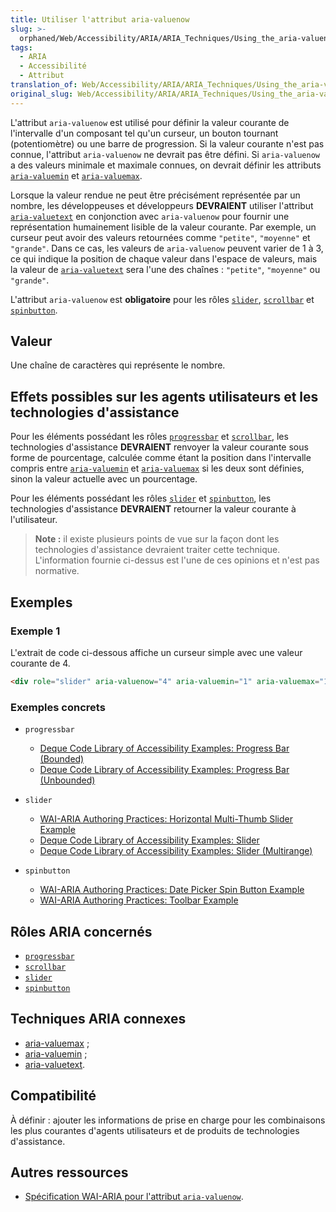 ```yaml
---
title: Utiliser l'attribut aria-valuenow
slug: >-
  orphaned/Web/Accessibility/ARIA/ARIA_Techniques/Using_the_aria-valuenow_attribute
tags:
  - ARIA
  - Accessibilité
  - Attribut
translation_of: Web/Accessibility/ARIA/ARIA_Techniques/Using_the_aria-valuenow_attribute
original_slug: Web/Accessibility/ARIA/ARIA_Techniques/Using_the_aria-valuenow_attribute
---
```

L'attribut `aria-valuenow` est utilisé pour définir la valeur courante de l'intervalle d'un composant tel qu'un curseur, un bouton tournant (potentiomètre) ou une barre de progression. Si la valeur courante n'est pas connue, l'attribut `aria-valuenow` ne devrait pas être défini. Si `aria-valuenow` a des valeurs minimale et maximale connues, on devrait définir les attributs [`aria-valuemin`](/fr/docs/Web/Accessibility/ARIA/ARIA_Techniques/Using_the_aria-valuemin_attribute) et [`aria-valuemax`](/fr/docs/Web/Accessibility/ARIA/ARIA_Techniques/Using_the_aria-valuemax_attribute).

Lorsque la valeur rendue ne peut être précisément représentée par un nombre, les développeuses et développeurs **DEVRAIENT** utiliser l'attribut [`aria-valuetext`](/fr/docs/Web/Accessibility/ARIA/ARIA_Techniques/Using_the_aria-valuetext_attribute) en conjonction avec `aria-valuenow` pour fournir une représentation humainement lisible de la valeur courante. Par exemple, un curseur peut avoir des valeurs retournées comme `"petite"`, `"moyenne"` et `"grande"`. Dans ce cas, les valeurs de `aria-valuenow` peuvent varier de 1 à 3, ce qui indique la position de chaque valeur dans l'espace de valeurs, mais la valeur de [`aria-valuetext`](/fr/docs/Web/Accessibility/ARIA/ARIA_Techniques/Using_the_aria-valuetext_attribute) sera l'une des chaînes&nbsp;: `"petite"`, `"moyenne"` ou `"grande"`.

L'attribut `aria-valuenow` est **obligatoire** pour les rôles [`slider`](/fr/docs/Web/Accessibility/ARIA/ARIA_Techniques/Using_the_slider_role), [`scrollbar`](/fr/docs/Web/Accessibility/ARIA/ARIA_Techniques/Using_the_scrollbar_role) et [`spinbutton`](/fr/docs/Web/Accessibility/ARIA/ARIA_Techniques/Using_the_spinbutton_role).

## Valeur

Une chaîne de caractères qui représente le nombre.

## Effets possibles sur les agents utilisateurs et les technologies d'assistance

Pour les éléments possédant les rôles [`progressbar`](/fr/docs/Web/Accessibility/ARIA/ARIA_Techniques/Using_the_progressbar_role) et [`scrollbar`](/fr/docs/Web/Accessibility/ARIA/ARIA_Techniques/Using_the_scrollbar_role), les technologies d'assistance **DEVRAIENT** renvoyer la valeur courante sous forme de pourcentage, calculée comme étant la position dans l'intervalle compris entre [`aria-valuemin`](/fr/docs/Web/Accessibility/ARIA/ARIA_Techniques/Using_the_aria-valuemin_attribute) et [`aria-valuemax`](/fr/docs/Web/Accessibility/ARIA/ARIA_Techniques/Using_the_aria-valuemax_attribute) si les deux sont définies, sinon la valeur actuelle avec un pourcentage.

Pour les éléments possédant les rôles [`slider`](/fr/docs/Web/Accessibility/ARIA/ARIA_Techniques/Using_the_slider_role) et [`spinbutton`](/fr/docs/Web/Accessibility/ARIA/ARIA_Techniques/Using_the_spinbutton_role), les technologies d'assistance **DEVRAIENT** retourner la valeur courante à l'utilisateur.

> **Note :** il existe plusieurs points de vue sur la façon dont les technologies d'assistance devraient traiter cette technique. L'information fournie ci-dessus est l'une de ces opinions et n'est pas normative.

## Exemples

### Exemple 1

L'extrait de code ci-dessous affiche un curseur simple avec une valeur courante de 4.

```html
<div role="slider" aria-valuenow="4" aria-valuemin="1" aria-valuemax="10">
```

### Exemples concrets

- `progressbar`

  - [Deque Code Library of Accessibility Examples: Progress Bar (Bounded)](https://dequeuniversity.com/library/aria/progress-bar-bounded)
  - [Deque Code Library of Accessibility Examples: Progress Bar (Unbounded)](https://dequeuniversity.com/library/aria/progress-bar-unbounded)

- `slider`

  - [WAI-ARIA Authoring Practices: Horizontal Multi-Thumb Slider Example](https://w3c.github.io/aria-practices/examples/slider/multithumb-slider.html)
  - [Deque Code Library of Accessibility Examples: Slider](https://dequeuniversity.com/library/aria/slider)
  - [Deque Code Library of Accessibility Examples: Slider (Multirange)](https://dequeuniversity.com/library/aria/slider-multirange)

- `spinbutton`

  - [WAI-ARIA Authoring Practices: Date Picker Spin Button Example](https://w3c.github.io/aria-practices/examples/spinbutton/datepicker-spinbuttons.html)
  - [WAI-ARIA Authoring Practices: Toolbar Example](https://w3c.github.io/aria-practices/examples/toolbar/toolbar.html)

## Rôles ARIA concernés

- [`progressbar`](/fr/docs/Web/Accessibility/ARIA/ARIA_Techniques/Using_the_progressbar_role)
- [`scrollbar`](/fr/docs/Web/Accessibility/ARIA/ARIA_Techniques/Using_the_scrollbar_role)
- [`slider`](/fr/docs/Web/Accessibility/ARIA/ARIA_Techniques/Using_the_slider_role)
- [`spinbutton`](/fr/docs/Web/Accessibility/ARIA/ARIA_Techniques/Using_the_spinbutton_role)

## Techniques ARIA connexes

- [aria-valuemax](/fr/docs/Web/Accessibility/ARIA/ARIA_Techniques/Using_the_aria-valuemax_attribute)&nbsp;;
- [aria-valuemin](/fr/docs/Web/Accessibility/ARIA/ARIA_Techniques/Using_the_aria-valuemin_attribute)&nbsp;;
- [aria-valuetext](/fr/docs/Web/Accessibility/ARIA/ARIA_Techniques/Using_the_aria-valuetext_attribute).

## Compatibilité

À définir&nbsp;: ajouter les informations de prise en charge pour les combinaisons les plus courantes d'agents utilisateurs et de produits de technologies d'assistance.

## Autres ressources

- [Spécification WAI-ARIA pour l'attribut `aria-valuenow`](https://www.w3.org/TR/wai-aria-1.1/#aria-valuenow).
